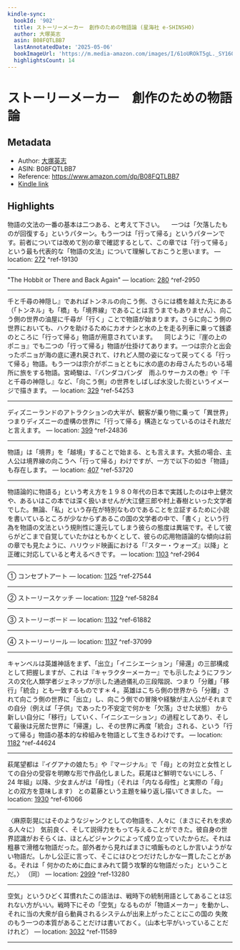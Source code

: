 ```yaml
---
kindle-sync:
  bookId: '902'
  title: ストーリーメーカー　創作のための物語論 (星海社 e-SHINSHO)
  author: 大塚英志
  asin: B08FQTLBB7
  lastAnnotatedDate: '2025-05-06'
  bookImageUrl: 'https://m.media-amazon.com/images/I/61oUROkT5gL._SY160.jpg'
  highlightsCount: 14
---
```

# ストーリーメーカー　創作のための物語論
## Metadata
* Author: [大塚英志](https://www.amazon.comundefined)
* ASIN: B08FQTLBB7
* Reference: https://www.amazon.com/dp/B08FQTLBB7
* [Kindle link](kindle://book?action=open&asin=B08FQTLBB7)

## Highlights
物語の文法の一番の基本は二つある、と考えて下さい。 　一つは「欠落したものが回復する」というパターン。もう一つは「行って帰る」というパターンです。前者については改めて別の章で確認するとして、この章では「行って帰る」という最も代表的な「物語の文法」について理解しておこうと思います。 — location: [272](kindle://book?action=open&asin=B08FQTLBB7&location=272) ^ref-19130

---
"The Hobbit or There and Back Again" — location: [280](kindle://book?action=open&asin=B08FQTLBB7&location=280) ^ref-2950

---
千と千尋の神隠し』であればトンネルの向こう側、さらには橋を越えた先にある（「トンネル」も「橋」も「境界線」であることは言うまでもありません）、向こう側の世界の油屋に千尋が「行く」ことで物語が始まります。さらに向こう側の世界においても、ハクを助けるためにカオナシと水の上を走る列車に乗って銭婆のところに「行って帰る」物語が用意されています。 　同じように『崖の上のポニョ』でも二つの「行って帰る」物語が仕掛けてあります。一つは宗介と出会ったポニョが海の底に連れ戻されて、けれど人間の姿になって戻ってくる「行って帰る」物語。もう一つは宗介がポニョとともに水の底のお母さんたちのいる場所に旅をする物語。宮崎駿は、『パンダコパンダ　雨ふりサーカスの巻』や『千と千尋の神隠し』など、「向こう側」の世界をしばしば水没した街というイメージで描きます。 — location: [329](kindle://book?action=open&asin=B08FQTLBB7&location=329) ^ref-54253

---
ディズニーランドのアトラクションの大半が、観客が乗り物に乗って「異世界」つまりディズニーの虚構の世界に「行って帰る」構造となっているのはそれ故だと言えます。 — location: [399](kindle://book?action=open&asin=B08FQTLBB7&location=399) ^ref-24836

---
物語」は「境界」を「越境」することで始まる、とも言えます。大抵の場合、主人公は境界線の向こうへ「行って帰る」わけですが、一方で以下の如き「物語」も存在します。 — location: [407](kindle://book?action=open&asin=B08FQTLBB7&location=407) ^ref-53720

---
物語論的に物語る」という考え方を１９８０年代の日本で実践したのは中上健次や、あるいはこの本では深く扱いませんが大江健三郎や村上春樹といった文学者でした。無論、「私」という存在が特別なものであることを立証するために小説を書いているところが少なからずあるこの国の文学者の中で、「書く」という行為を物語の文法という規則性に還元してしまう彼らの態度は異端です。そして彼らがどこまで自覚していたかはともかくとして、彼らの応用物語論的な傾向は前の章でも見たように、ハリウッド映画における「『スター・ウォーズ』以降」と正確に対応していると考えるべきです。 — location: [1103](kindle://book?action=open&asin=B08FQTLBB7&location=1103) ^ref-2964

---
① コンセプトアート — location: [1125](kindle://book?action=open&asin=B08FQTLBB7&location=1125) ^ref-27544

---
② ストーリースケッチ — location: [1129](kindle://book?action=open&asin=B08FQTLBB7&location=1129) ^ref-58284

---
③ ストーリーボード — location: [1132](kindle://book?action=open&asin=B08FQTLBB7&location=1132) ^ref-61882

---
④ ストーリーリール — location: [1137](kindle://book?action=open&asin=B08FQTLBB7&location=1137) ^ref-37099

---
キャンベルは英雄神話をまず、「出立」「イニシエーション」「帰還」の三部構成として把握しますが、これは『キャラクターメーカー』でも示したようにフランスの文化人類学者ジェネップが示した通過儀礼の三段階説、つまり「分離」「移行」「統合」とも一致するものです＊４。英雄はこちら側の世界から「分離」されて向こう側の世界に「出立」し、向こう側での冒険や経験が主人公がそれまでの自分（例えば「子供」であったり不安定で何かを「欠落」させた状態） から新しい自分に「移行」していく、「イニシエーション」の過程としてあり、そして最後は元居た世界に「帰還」し、その世界に再度「統合」される、という「行って帰る」物語の基本的な枠組みを物語として生きるわけです。 — location: [1182](kindle://book?action=open&asin=B08FQTLBB7&location=1182) ^ref-44624

---
萩尾望都は『イグアナの娘たち』や『マージナル』で「母」との対立と女性としての自分の受容を明瞭な形で作品化しました。萩尾ほど鮮明でないにしろ、「 24 年組」以降、少女まんがは「母性」（それは「内なる母性」と実際の「母」との双方を意味します） との葛藤という主題を繰り返し描いてきました。 — location: [1930](kindle://book?action=open&asin=B08FQTLBB7&location=1930) ^ref-61066

---
〈麻原彰晃にはそのようなジャンクとしての物語を、人々に（まさにそれを求める人々に） 気前良く、そして説得力をもって与えることができた。彼自身の世界認識がおそらくは、ほとんどジャンクによって成り立っていたからだ。それは粗暴で滑稽な物語だった。部外者から見ればまさに噴飯ものとしか言いようがない物語だ。しかし公正に言って、そこにはひとつだけたしかな一貫したことがある。それは「 何かのために血にまみれて闘う攻撃的な物語だった」ということだ。〉 （同） — location: [2999](kindle://book?action=open&asin=B08FQTLBB7&location=2999) ^ref-13280

---
空気」というひどく耳慣れたこの語法は、戦時下の統制用語としてあることは忘れない方がいい。戦時下にその「空気」なるものが「物語メーカー」を動かし、それに当の大衆が自ら動員されるシステムが出来上がったことにこの国の 失敗 のもう一つの本質があることだけは書いておく。（山本七平がいっていることだけれど） — location: [3032](kindle://book?action=open&asin=B08FQTLBB7&location=3032) ^ref-11589

---
